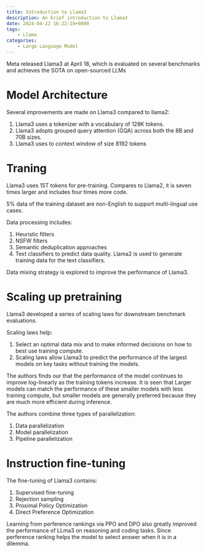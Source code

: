 ```yaml
---
title: Introduction to Llama3
description: An brief introduction to Llama3
date: 2024-04-22 16:22:19+0800
tags: 
    - Llama
categories:
    - Large Language Model 
---
```


Meta released Llama3 at April 18, which is evaluated on several benchmarks and achieves the SOTA on open-sourced LLMs


# Model Architecture
Several improvements are made on Llama3 compared to llama2:
1. Llama3 uses a tokenizer with a vocabulary of 128K tokens.
2. Llama3 adopts grouped query attention (GQA) across both the 8B and 70B sizes.
3. Llama3 uses to context window of size 8192 tokens


# Traning
Llama3 uses 15T tokens for pre-training. Compares to Llama2, it is seven times larger and includes four times more code.

5% data of the training dataset are non-English to support multi-lingual use cases.

Data processing includes:
1. Heuristic filters
2. NSFW filters
3. Semantic deduplication approaches
4. Text classifiers to predict data quality. Llama2 is used to generate training data for the text classifiers.

Data mixing strategy is explored to improve the performance of Llama3.


# Scaling up pretraining
Llama3 developed a series of scaling laws for downstream benchmark evaluations.

Scaling laws help:
1. Select an optimal data mix and to make informed decisions on how to best use training compute.
2. Scaling laws allow Llama3 to predict the performance of the largest models on key tasks without training the models.

The authors finds our that the performance of the model continues to improve log-linearly as the training tokens increase. It is seen that  Larger models can match the performance of these smaller models with less training compute, but smaller models are generally preferred because they are much more efficient during inference.

The authors combine three types of parallelization:
1. Data parallelization
2. Model parallelization
3. Pipeline parallelization

# Instruction fine-tuning
The fine-tuning of Llama3 contains:
1. Supervised fine-tuning
2. Rejection sampling
3. Proximal Policy Optimization 
4. Direct Preference Optimization


Learning from perference rankings via PPO and DPO also greatly improved the performance of LLma3 on reasoning and coding tasks. Since perference ranking helps the model to select answer when it is in a dilemma.

